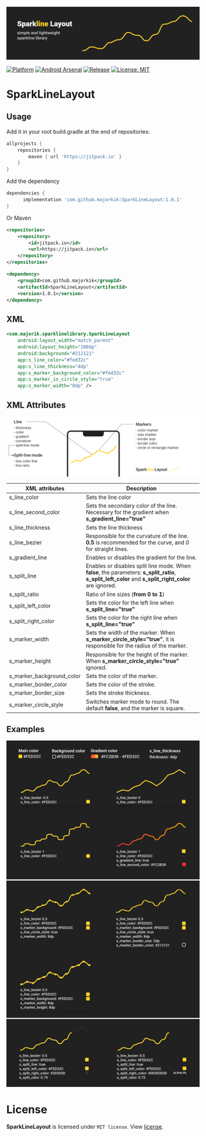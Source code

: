 <p align="center">
    <img src="screenshots/Main image.png">
</p>

[![Platform](https://img.shields.io/badge/platform-Android-brightgreen.svg)](https://www.android.com)
[![Android Arsenal](https://img.shields.io/badge/Android%20Arsenal-SparkLineLayout-yellow.svg?style=flat)](https://android-arsenal.com/details/1/7825)
[![Release](https://img.shields.io/github/release/majorkik/SparkLineLayout.svg?style=flat)](https://jitpack.io/#majorkik/SparkLineLayout)
[![License: MIT](https://img.shields.io/badge/License-MIT-orange.svg)](https://opensource.org/licenses/MIT)

# SparkLineLayout

## Usage

Add it in your root build.gradle at the end of repositories:
```groovy
allprojects {
    repositories {
        maven { url 'https://jitpack.io' }
    }
}
```
Add the dependency
```groovy
dependencies {
      implementation 'com.github.majorkik:SparkLineLayout:1.0.1'
}
```

Or Maven

```xml
<repositories>
    <repository>
        <id>jitpack.io</id>
        <url>https://jitpack.io</url>
    </repository>
</repositories>
````
```xml
<dependency>
    <groupId>com.github.majorkik</groupId>
    <artifactId>SparkLineLayout</artifactId>
    <version>1.0.1</version>
</dependency>   
```


## XML

```xml
<com.majorik.sparklinelibrary.SparkLineLayout
    android:layout_width="match_parent"
    android:layout_height="100dp"
    android:background="#212121"
    app:s_line_color="#fed32c"
    app:s_line_thickness="4dp"
    app:s_marker_background_color="#fed32c"
    app:s_marker_is_circle_style="true"
    app:s_marker_width="8dp" />
```

## XML Attributes
<p align="center">
    <img src="screenshots/Attributes.png"><br>
</p>



XML attributes | Description
--------|----------
s_line_color | Sets the line color
s_line_second_color | Sets the secondary color of the line. Necessary for the gradient when **s_gradient_line="true"**
s_line_thickness | Sets the line thickness
s_line_bezier | Responsible for the curvature of the line. **0.5** is recommended for the curve, and *0* for straight lines.
s_gradient_line | Enables or disables the gradient for the line.
s_split_line | Enables or disables split line mode. When **false**, the parameters: **s_split_ratio**, **s_split_left_color** and **s_split_right_color** are ignored.
s_split_ratio | Ratio of line sizes (**from 0 to 1**)
s_split_left_color | Sets the color for the left line when **s_split_line="true"**
s_split_right_color |Sets the color for the right line when **s_split_line="true"**
s_marker_width | Sets the width of the marker. When **s_marker_circle_style="true"**, it is responsible for the radius of the marker.
s_marker_height | Responsible for the height of the marker. When **s_marker_circle_style="true"** ignored.
s_marker_background_color | Sets the color of the marker.
s_marker_border_color | Sets the color of the stroke.
s_marker_border_size | Sets the stroke thickness.
s_marker_circle_style | Switches marker mode to round. The default **false**, and the marker is square.

## Examples 

<img src="screenshots/Examples 1 Curvature.png">

<img src="screenshots/Examples 2 Markers.png">

<img src="screenshots/Examples 3 Split-lines.png">

# License

<b>SparkLineLayout</b> is licensed under `MIT license`. View [license](LICENSE.md).